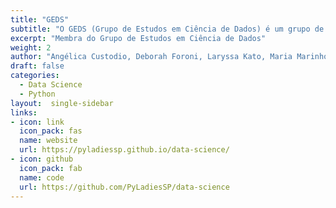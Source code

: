 ```yaml
---
title: "GEDS"
subtitle: "O GEDS (Grupo de Estudos em Ciência de Dados) é um grupo de mulheres integrantes do PyLadies São Paulo que se reuniram para estudar Python e Ciência de Dados. O grupo foi formado em 2018 e hoje conta com mulheres das áreas das Ciências Biológicas e Humanas, Física, Estatística e Tecnologia"
excerpt: "Membra do Grupo de Estudos em Ciência de Dados"
weight: 2
author: "Angélica Custodio, Deborah Foroni, Laryssa Kato, Maria Marinho Mariana D. Guilardi, Patricia Guisordi e Priscila Agostinho"
draft: false
categories:
  - Data Science
  - Python
layout:  single-sidebar
links:
- icon: link
  icon_pack: fas
  name: website
  url: https://pyladiessp.github.io/data-science/
- icon: github
  icon_pack: fab
  name: code
  url: https://github.com/PyLadiesSP/data-science
---
```

